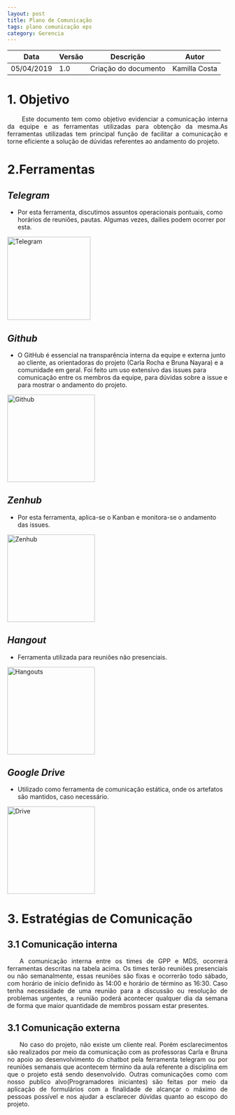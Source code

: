 ```yaml
---
layout: post
title: Plano de Comunicação
tags: plano comunicação eps
category: Gerencia
---
```


|Data   |Versão   |Descrição   |Autor   |
|---|---|---|---|
|05/04/2019   | 1.0  |Criação do documento   |Kamilla Costa   |

# 1. Objetivo

<p align="justify">&emsp;&emsp; Este documento tem como objetivo evidenciar a comunicação interna da equipe e as ferramentas utilizadas para obtenção da mesma.As ferramentas utilizadas tem principal função de facilitar a comunicação e torne eficiente a solução de dúvidas referentes ao andamento do projeto.

</p>
<!--more-->


# 2.Ferramentas

## <i>Telegram</i>
* Por esta ferramenta, discutimos assuntos operacionais pontuais, como horários de reuniões, pautas. Algumas vezes, dailies podem ocorrer por esta.

<img src="{{ site.url }}/2019.1-Aix/assets/img/telegram-logo.png" alt="Telegram" width="190"/>

## <i>Github</i>
* O GitHub é essencial na transparência interna da equipe e externa junto ao cliente, as orientadoras do projeto (Carla Rocha e Bruna Nayara) e a comunidade em geral. Foi feito um uso extensivo das issues para comunicação entre os membros da equipe, para dúvidas sobre a issue e para mostrar o andamento do projeto.

<img src="{{ site.url }}/2019.1-Aix/assets/img/github.png" alt="Github" width="200"/>

## <i>Zenhub</i>
* Por esta ferramenta, aplica-se o Kanban e monitora-se o andamento das issues.

<img src="{{ site.url }}/2019.1-Aix/assets/img/zenhub.png" alt="Zenhub" width="200"/>

## <i>Hangout</i>
* Ferramenta utilizada para reuniões não presenciais.

<img src="{{ site.url }}/2019.1-Aix/assets/img/hangouts.png" alt="Hangouts" width="200"/>

## <i>Google Drive</i>
* Utilizado como ferramenta de comunicação estática, onde os artefatos são mantidos, caso necessário.

<img src="{{ site.url }}/2019.1-Aix/assets/img/drive.png" alt="Drive" width="200"/>

# 3. Estratégias de Comunicação

## 3.1 Comunicação interna

<p align="justify">&emsp;&emsp;A comunicação interna entre os times de GPP e MDS, ocorrerá ferramentas descritas na tabela acima. Os times terão reuniões presenciais ou não semanalmente, essas reuniões são fixas e ocorrerão todo sábado, com horário de início definido às 14:00 e horário de término as 16:30. Caso tenha  necessidade de uma reunião para a discussão ou resolução de problemas urgentes, a reunião poderá acontecer qualquer dia da semana de forma que maior quantidade de membros possam estar presentes.
</p>

## 3.1 Comunicação externa

<p align="justify">&emsp;&emsp;No caso do projeto, não existe um cliente real. Porém esclarecimentos são realizados por meio da comunicação com as professoras Carla e Bruna no apoio ao desenvolvimento do chatbot pela ferramenta telegram ou por reuniões semanais que acontecem término da aula referente a disciplina em que o projeto está sendo desenvolvido. Outras comunicações como com nosso publico alvo(Programadores iniciantes) são feitas por meio da aplicação de formulários com a finalidade de alcançar o máximo de pessoas possível e nos ajudar a esclarecer dúvidas quanto ao escopo do projeto.
</p>

